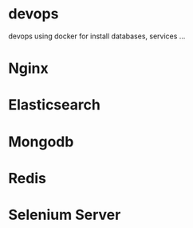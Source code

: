# devops
devops using docker for install databases, services ...
# Nginx
# Elasticsearch
# Mongodb
# Redis
# Selenium Server
